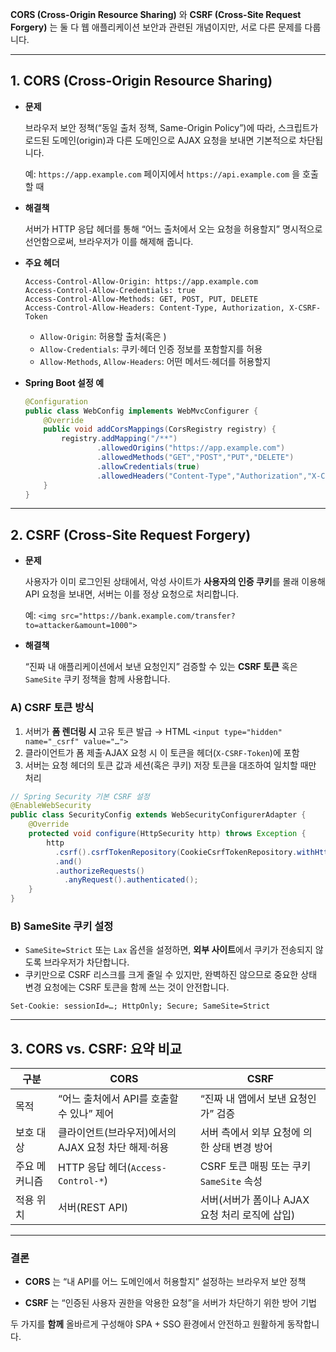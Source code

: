 **CORS (Cross-Origin Resource Sharing)** 와 **CSRF (Cross-Site Request Forgery)** 는 둘 다 웹 애플리케이션 보안과 관련된 개념이지만, 서로 다른 문제를 다룹니다.

---

## 1. CORS (Cross-Origin Resource Sharing)

- **문제**
    
    브라우저 보안 정책(“동일 출처 정책, Same-Origin Policy”)에 따라, 스크립트가 로드된 도메인(origin)과 다른 도메인으로 AJAX 요청을 보내면 기본적으로 차단됩니다.
    
    예: `https://app.example.com` 페이지에서 `https://api.example.com` 을 호출할 때
    
- **해결책**
    
    서버가 HTTP 응답 헤더를 통해 “어느 출처에서 오는 요청을 허용할지” 명시적으로 선언함으로써, 브라우저가 이를 해제해 줍니다.
    
- **주요 헤더**
    
    ```
    Access-Control-Allow-Origin: https://app.example.com
    Access-Control-Allow-Credentials: true
    Access-Control-Allow-Methods: GET, POST, PUT, DELETE
    Access-Control-Allow-Headers: Content-Type, Authorization, X-CSRF-Token
    
    ```
    
    - `Allow-Origin`: 허용할 출처(혹은 )
    - `Allow-Credentials`: 쿠키·헤더 인증 정보를 포함할지를 허용
    - `Allow-Methods`, `Allow-Headers`: 어떤 메서드·헤더를 허용할지
- **Spring Boot 설정 예**
    
    ```java
    @Configuration
    public class WebConfig implements WebMvcConfigurer {
        @Override
        public void addCorsMappings(CorsRegistry registry) {
            registry.addMapping("/**")
                    .allowedOrigins("https://app.example.com")
                    .allowedMethods("GET","POST","PUT","DELETE")
                    .allowCredentials(true)
                    .allowedHeaders("Content-Type","Authorization","X-CSRF-Token");
        }
    }
    
    ```
    

---

## 2. CSRF (Cross-Site Request Forgery)

- **문제**
    
    사용자가 이미 로그인된 상태에서, 악성 사이트가 **사용자의 인증 쿠키**를 몰래 이용해 API 요청을 보내면, 서버는 이를 정상 요청으로 처리합니다.
    
    예: `<img src="https://bank.example.com/transfer?to=attacker&amount=1000">`
    
- **해결책**
    
    “진짜 내 애플리케이션에서 보낸 요청인지” 검증할 수 있는 **CSRF 토큰** 혹은 `SameSite` 쿠키 정책을 함께 사용합니다.
    

### A) CSRF 토큰 방식

1. 서버가 **폼 렌더링 시** 고유 토큰 발급 → HTML `<input type="hidden" name="_csrf" value="…">`
2. 클라이언트가 폼 제출·AJAX 요청 시 이 토큰을 헤더(`X-CSRF-Token`)에 포함
3. 서버는 요청 헤더의 토큰 값과 세션(혹은 쿠키) 저장 토큰을 대조하여 일치할 때만 처리

```java
// Spring Security 기본 CSRF 설정
@EnableWebSecurity
public class SecurityConfig extends WebSecurityConfigurerAdapter {
    @Override
    protected void configure(HttpSecurity http) throws Exception {
        http
          .csrf().csrfTokenRepository(CookieCsrfTokenRepository.withHttpOnlyFalse())
          .and()
          .authorizeRequests()
            .anyRequest().authenticated();
    }
}

```

### B) SameSite 쿠키 설정

- `SameSite=Strict` 또는 `Lax` 옵션을 설정하면, **외부 사이트**에서 쿠키가 전송되지 않도록 브라우저가 차단합니다.
- 쿠키만으로 CSRF 리스크를 크게 줄일 수 있지만, 완벽하진 않으므로 중요한 상태 변경 요청에는 CSRF 토큰을 함께 쓰는 것이 안전합니다.

```
Set-Cookie: sessionId=…; HttpOnly; Secure; SameSite=Strict

```

---

## 3. CORS vs. CSRF: 요약 비교

| 구분 | CORS | CSRF |
| --- | --- | --- |
| 목적 | “어느 출처에서 API를 호출할 수 있나” 제어 | “진짜 내 앱에서 보낸 요청인가” 검증 |
| 보호 대상 | 클라이언트(브라우저)에서의 AJAX 요청 차단 해제·허용 | 서버 측에서 외부 요청에 의한 상태 변경 방어 |
| 주요 메커니즘 | HTTP 응답 헤더(`Access-Control-*`) | CSRF 토큰 매핑 또는 쿠키 `SameSite` 속성 |
| 적용 위치 | 서버(REST API) | 서버(서버가 폼이나 AJAX 요청 처리 로직에 삽입) |

---

### 결론

- **CORS** 는 “내 API를 어느 도메인에서 허용할지” 설정하는 브라우저 보안 정책

- **CSRF** 는 “인증된 사용자 권한을 악용한 요청”을 서버가 차단하기 위한 방어 기법

두 가지를 **함께** 올바르게 구성해야 SPA + SSO 환경에서 안전하고 원활하게 동작합니다.